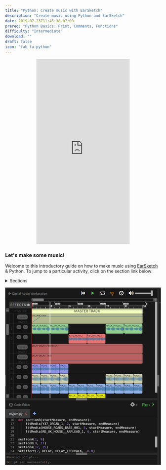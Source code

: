 ```yaml
---
title: "Python: Create music with EarSketch"
description: "Create music using Python and EarSketch"
date: 2019-07-23T11:45:38-07:00
prereq: "Python Basics: Print, Comments, Functions"
difficulty: "Intermediate"
download: ""
draft: false
icon: "fab fa-python"
---
```

<p style="text-align: center;"><iframe width="60%" height="600px" src="https://www.youtube.com/embed/g0u1CkbpUWQ" frameborder="0" allow="accelerometer; autoplay; encrypted-media; gyroscope; picture-in-picture" allowfullscreen></iframe></p>

### Let's make some music!

Welcome to this introductory guide on how to make music using
[EarSketch](https://en.wikipedia.org/wiki/EarSketch) & Python. To jump to a particular activity, click on the section link below:

<details>
<summary>Sections</summary>
<br>
{{% children %}}
</details>

![alt text height="600px" width="50%"](img/screenshot-overview.png "Earsketch-play-overview")